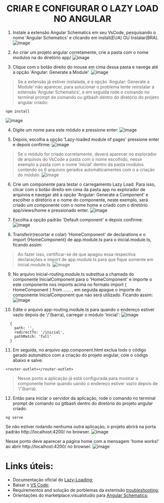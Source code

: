 <h1 align="center">CRIAR E CONFIGURAR O LAZY LOAD NO ANGULAR</h1>

1. Instale a extensão Angular Schematics em seu VsCode, pesquisando o nome 'Angular Schematics' e clicando em install(EUA) OU Instalar(BRA).
![image](https://user-images.githubusercontent.com/65187931/191623675-019fd785-6091-43c5-8ebe-dcf746fcc9d4.png)

2. Ao criar um projeto angular corretamente, crie a pasta com o nome modulos na do diretório app/ 
![image](https://user-images.githubusercontent.com/65187931/191624403-9c99395a-8904-4629-b70a-17ef3db3e8a9.png)


3. Clique com o botão direito do mouse em cima dessa pasta e navege até a opção 'Angular: Generate a Module'.
![image](https://user-images.githubusercontent.com/65187931/191624685-6c945ee4-9c3f-47d2-9276-f2d0307454cc.png)
> Se a extensão já estiver instalada, e a opção 'Angular: Generate a Module' não aparecer, para solucionar o problema tente reinstalar a extensão 
 'Angular Schematics', e em seguida rode o comando no terminal prompt de comando ou gitbash dentro do diretório do projeto angular criado: 
```
npm install
```
![image](https://user-images.githubusercontent.com/65187931/191627110-19028a4f-ff75-4a10-9360-843824a9e47b.png)

4. Digite um nome para este módulo e pressione enter:
![image](https://user-images.githubusercontent.com/65187931/191625348-36f706e9-456e-4738-b743-b0ecb898d660.png)

5. Depois, escolha a opção 'Lazy-loaded module of pages' pressione enter e depois confirme:
![image](https://user-images.githubusercontent.com/65187931/191625532-6321e4ef-092e-480b-960c-854593e116d1.png)
>Se o módulo for criado corretamente, deverá aparecer no explorador de arquivos do VsCode a pasta com o nome escolhido, nesse exemplo a pasta com 
o nome 'inicial' dentro da pasta modulos contendo os 6 arquivos gerados automáticamentes com o a criação do módulo.
![image](https://user-images.githubusercontent.com/65187931/191627666-abf81575-52d6-4e68-ac4c-6b142c7dd966.png)

6. Crie um componente para testar o carregamento Lazy Load. Para isso, 
clicar com o botão direito em cima da pasta app no explorador de arquivos e navegar até a opção 'Angular: Generate a Component' e escolher o diretório e o nome do      componente, neste exemplo, será criado um componente com o nome home e criado com o diretório app/views/home e pressionado enter.
![image](https://user-images.githubusercontent.com/65187931/191628705-3e74cb82-9182-47e2-99cc-43772c7a31c3.png)

7. Escolha a opção padrão 'Default component' e depois confirme:
![image](https://user-images.githubusercontent.com/65187931/191628928-9b4fe613-3732-4ae7-865a-382a8f37b7b3.png)

8. Transferir(recortar e colar) 'HomeComponent' de declarations e o import {HomeComponent} de app.module.ts para o inicial.module.ts, ficando assim:
> Ao fazer isso, certificar-se de que apagou essa respectiva declarações e import de app.module.ts para que fique somente em inicial.module.ts.
![image](https://user-images.githubusercontent.com/65187931/191629638-9c662579-0327-4eef-ad71-48567910ff3a.png)

9. No arquivo inicial-routing.module.ts substitua a chamada do componente InicialComponent para o 'HomeComponent' e importe o este componente nos imports acima no formato import { HomeComponent } from ......  , em seguida apague o importe do componente InicialComponent que não será utilizado. Ficando assim:
![image](https://user-images.githubusercontent.com/65187931/191630289-b6826e41-c595-4b5e-b9c5-1b3d4431f5bb.png)

10. Edite o arquivo app-routing.module.ts para quando o endereço estiver vazio depois de '/'(barra), carregar o módulo 'inicial':
![image](https://user-images.githubusercontent.com/65187931/191630805-2988d285-7f36-4d60-b0d8-f460b7dae740.png)
```
  {
    path: '',
    redirectTo: '/inicial',
    pathMatch: 'full'
  }
```
11. Em seguida, no arquivo app.component.html exclua todo o código gerado automático com a criação do projeto angular, cole o código abaixo e salve:
```
<router-outlet></router-outlet>
```
>Nesse ponto a aplicação já está configurada para mostrar o componente home quando uando o endereço estiver vazio depois de '/'(barra).

12. Então para iniciar o servidor da aplicação, rode o comando no terminal prompt de comando ou gitbash dentro do diretório do projeto angular criado:
```
ng serve
```
Se não estiver rodando nenhuma outra aplicação, o projeto abrirá na porta padrão http://localhost:4200/ no browser.
![image](https://user-images.githubusercontent.com/65187931/191631490-5da0fef2-42bd-4d44-8fe9-c39cf1e17d43.png)

Nesse ponto deve aparecer a página home com a mensagem 'home works!' ao abrir http://localhost:4200/  no browser.
![image](https://user-images.githubusercontent.com/65187931/191632449-45e3f10c-107b-45cb-9f36-8286aad250d1.png)


# Links úteis:

- Documentação oficial do [Lazy-Loading](https://angular.io/guide/lazy-loading-ngmodules);
- Baixar o [VS Code](https://code.visualstudio.com/download);
- Requirementos and solução de porblemas da extentsão [troubleshooting](https://github.com/cyrilletuzi/vscode-angular-schematics/blob/main/walkthroughs/troubleshooting.md);
- Orientações do marketplace.visualstudio para [Angular Schematics](https://marketplace.visualstudio.com/items?itemName=cyrilletuzi.angular-schematics);
